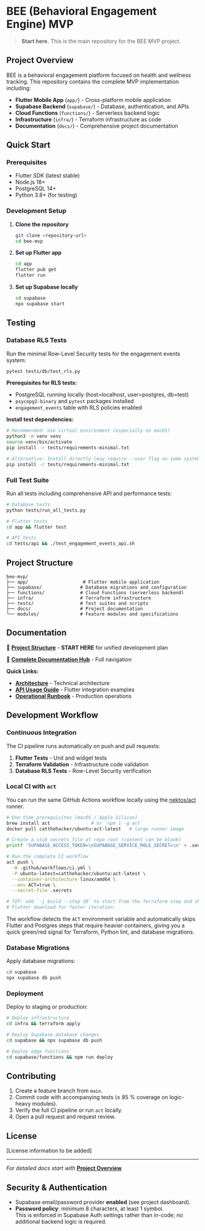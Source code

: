 # BEE (Behavioral Engagement Engine) MVP

> **Start here.** This is the main repository for the BEE MVP project.

## Project Overview

BEE is a behavioral engagement platform focused on health and wellness tracking.
This repository contains the complete MVP implementation including:

- **Flutter Mobile App** (`app/`) - Cross-platform mobile application
- **Supabase Backend** (`supabase/`) - Database, authentication, and APIs
- **Cloud Functions** (`functions/`) - Serverless backend logic
- **Infrastructure** (`infra/`) - Terraform infrastructure as code
- **Documentation** (`docs/`) - Comprehensive project documentation

## Quick Start

### Prerequisites

- Flutter SDK (latest stable)
- Node.js 18+
- PostgreSQL 14+
- Python 3.8+ (for testing)

### Development Setup

1. **Clone the repository**
   ```bash
   git clone <repository-url>
   cd bee-mvp
   ```

2. **Set up Flutter app**
   ```bash
   cd app
   flutter pub get
   flutter run
   ```

3. **Set up Supabase locally**
   ```bash
   cd supabase
   npx supabase start
   ```

## Testing

### Database RLS Tests

Run the minimal Row-Level Security tests for the engagement events system:

```bash
pytest tests/db/test_rls.py
```

**Prerequisites for RLS tests:**

- PostgreSQL running locally (host=localhost, user=postgres, db=test)
- `psycopg2-binary` and `pytest` packages installed
- `engagement_events` table with RLS policies enabled

**Install test dependencies:**

```bash
# Recommended: Use virtual environment (especially on macOS)
python3 -m venv venv
source venv/bin/activate
pip install -r tests/requirements-minimal.txt

# Alternative: Install directly (may require --user flag on some systems)
pip install -r tests/requirements-minimal.txt
```

### Full Test Suite

Run all tests including comprehensive API and performance tests:

```bash
# Database tests
python tests/run_all_tests.py

# Flutter tests
cd app && flutter test

# API tests
cd tests/api && ./test_engagement_events_api.sh
```

## Project Structure

```
bee-mvp/
├── app/                    # Flutter mobile application
├── supabase/              # Database migrations and configuration
├── functions/             # Cloud Functions (serverless backend)
├── infra/                 # Terraform infrastructure
├── tests/                 # Test suites and scripts
├── docs/                  # Project documentation
└── modules/               # Feature modules and specifications
```

## Documentation

🎯 **[Project Structure](docs/0_Initial_docs/bee_project_structure.md)** -
**START HERE** for unified development plan

📖 **[Complete Documentation Hub](docs/README.md)** - Full navigation

**Quick Links:**

- **[Architecture](docs/0_Initial_docs/bee_mvp_architecture.md)** - Technical
  architecture
- **[API Usage Guide](docs/2_epic_2_1/implementation/api-usage-guide.md)** -
  Flutter integration examples
- **[Operational Runbook](docs/2_epic_2_1/docs/operational-runbook.md)** -
  Production operations

## Development Workflow

### Continuous Integration

The CI pipeline runs automatically on push and pull requests:

1. **Flutter Tests** - Unit and widget tests
2. **Terraform Validation** - Infrastructure code validation
3. **Database RLS Tests** - Row-Level Security verification

### Local CI with `act`

You can run the same GitHub Actions workflow locally using the
[nektos/act](https://github.com/nektos/act) runner.

```bash
# One-time prerequisites (macOS / Apple Silicon)
brew install act               # or `npm i -g act`
docker pull catthehacker/ubuntu:act-latest   # large runner image

# Create a stub secrets file at repo root (content can be blank)
printf 'SUPABASE_ACCESS_TOKEN=\nSUPABASE_SERVICE_ROLE_SECRET=\n' > .secrets

# Run the complete CI workflow
act push \
  -W .github/workflows/ci.yml \
  -P ubuntu-latest=catthehacker/ubuntu:act-latest \
  --container-architecture linux/amd64 \
  --env ACT=true \
  --secret-file .secrets

# TIP: add `-j build --step 20` to start from the Terraform step and skip
# Flutter download for faster iteration.
```

The workflow detects the `ACT` environment variable and automatically skips
Flutter and Postgres steps that require heavier containers, giving you a quick
green/red signal for Terraform, Python lint, and database migrations.

### Database Migrations

Apply database migrations:

```bash
cd supabase
npx supabase db push
```

### Deployment

Deploy to staging or production:

```bash
# Deploy infrastructure
cd infra && terraform apply

# Deploy Supabase database changes
cd supabase && npx supabase db push

# Deploy edge functions
cd supabase/functions && npm run deploy
```

## Contributing

1. Create a feature branch from `main`.
2. Commit code with accompanying tests (≥ 85 % coverage on logic-heavy modules).
3. Verify the full CI pipeline or run `act` locally.
4. Open a pull request and request review.

## License

[License information to be added]

---

_For detailed docs start with_
**[Project Overview](docs/0_Initial_docs/project_overview.md)**

## Security & Authentication

- Supabase email/password provider **enabled** (see project dashboard).
- **Password policy**: minimum 8 characters, at least 1 symbol.\
  This is enforced in Supabase Auth settings rather than in-code; no additional
  backend logic is required.
